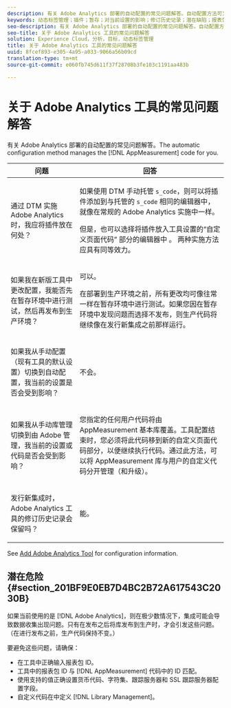 ```yaml
---
description: 有关 Adobe Analytics 部署的自动配置的常见问题解答。自动配置方法可为您管理 AppMeasurement 代码。
keywords: 动态标签管理；插件；暂存；对当前设置的影响；修订历史记录；潜在缺陷；报表包ID；货币代码；跟踪服务器；ssl跟踪服务器；自定义代码；库管理
seo-description: 有关 Adobe Analytics 部署的自动配置的常见问题解答。自动配置方法可为您管理 AppMeasurement 代码。
seo-title: 关于 Adobe Analytics 工具的常见问题解答
solution: Experience Cloud，分析，目标，动态标签管理
title: 关于 Adobe Analytics 工具的常见问题解答
uuid: 8fcef893-e305-4a95-a033-9066a56b09cd
translation-type: tm+mt
source-git-commit: e060fb745d611f37f28708b3fe103c1191aa483b

---
```



# 关于 Adobe Analytics 工具的常见问题解答

有关 Adobe Analytics 部署的自动配置的常见问题解答。The automatic configuration method manages the [!DNL AppMeasurement] code for you.

<table id="table_A50D00E2C47A473B92DA800FB08FE640"> 
 <thead> 
  <tr> 
   <th colname="col1" class="entry"> 问题 </th> 
   <th colname="col2" class="entry"> 回答 </th> 
  </tr> 
 </thead>
 <tbody> 
  <tr> 
   <td colname="col1"> <p> 通过 DTM 实施 Adobe Analytics 时，我应将插件放在何处？ </p> </td> 
   <td colname="col2"> <p> 如果使用 DTM 手动托管 <code>s_code</code>，则可以将插件添加到与托管的 <code>s_code</code> 相同的编辑器中，就像在常规的 Adobe Analytics 实施中一样。 </p> <p>但是，也可以选择将插件放入工具设置的“自定义页面代码” <span class="term"> 部分的编辑器中</span> 。 两种实施方法应具有同等效力。 </p> </td> 
  </tr> 
  <tr> 
   <td colname="col1"> <p>如果我在新版工具中更改配置，我能否先在暂存环境中进行测试，然后再发布到生产环境？ </p> </td> 
   <td colname="col2"> <p>可以。 </p> <p>在部署到生产环境之前，所有更改均可像往常一样在暂存环境中进行测试。如果您因在暂存环境中发现问题而选择不发布，则生产代码将继续像在发行新集成之前那样运行。 </p> </td> 
  </tr> 
  <tr> 
   <td colname="col1"> <p>如果我从手动配置（现有工具的默认设置）切换到自动配置，我当前的设置是否会受到影响？ </p> </td> 
   <td colname="col2"> <p>不会。 </p> </td> 
  </tr> 
  <tr> 
   <td colname="col1"> <p>如果我从手动库管理切换到由 Adobe 管理，我当前的设置或代码是否会受到影响？ </p> </td> 
   <td colname="col2"> <p>您指定的任何用户代码将由 <span class="keyword">AppMeasurement</span> 基本库覆盖。工具配置结束时，您必须将此代码移到新的<span class="wintitle">自定义页面代码</span>部分，以便继续执行代码。通过此方法，可以将 <span class="keyword">AppMeasurement</span> 库与用户的自定义代码分开管理（和升级）。 </p> </td> 
  </tr> 
  <tr> 
   <td colname="col1"> <p>发行新集成时，<span class="keyword">Adobe Analytics</span> 工具的修订历史记录会保留吗？ </p> </td> 
   <td colname="col2"> <p>能。 </p> </td> 
  </tr> 
 </tbody> 
</table>

See [Add Adobe Analytics Tool](../../../implement/c-implement-with-dtm/c-aa-tool/analytics-dtm.md#concept_FBA6679A0B79490F8296437F11E5E4F8) for configuration information.

## 潜在危险 {#section_201BF9E0EB7D4BC2B72A617543C2030B}

如果当前使用的是 [!DNL Adobe Analytics]，则在极少数情况下，集成可能会导致数据收集出现问题。只有在发布之后将库发布到生产时，才会引发这些问题。（在进行发布之前，生产代码保持不变。）

要避免这些问题，请确保：

* 在工具中正确输入报表包 ID。
* 工具中的报表包 ID 与 [!DNL AppMeasurement] 代码中的 ID 匹配。
* 使用支持的值正确设置货币代码、字符集、跟踪服务器和 SSL 跟踪服务器配置字段。
* 自定义代码在中定义 [!DNL Library Management]。


